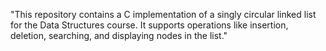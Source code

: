 "This repository contains a C implementation of a singly circular linked list for the Data Structures course. It supports operations like insertion, deletion, searching, and displaying nodes in the list."
